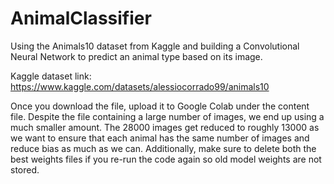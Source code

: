 # AnimalClassifier
Using the Animals10 dataset from Kaggle and building a Convolutional Neural Network to predict an animal type based on its image.

Kaggle dataset link: https://www.kaggle.com/datasets/alessiocorrado99/animals10

Once you download the file, upload it to Google Colab under the content file. Despite the file containing a large number of images, we end up using a much smaller amount. The 28000 images get reduced to roughly 13000 as we want to ensure that each animal has the same number of images and reduce bias as much as we can. Additionally, make sure to delete both the best weights files if you re-run the code again so old model weights are not stored.
